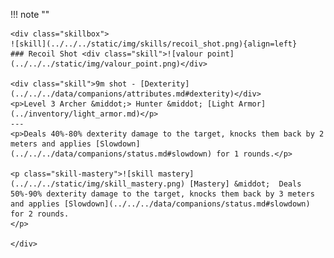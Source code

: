 !!! note ""

    <div class="skillbox">
    ![skill](../../../static/img/skills/recoil_shot.png){align=left}
    ### Recoil Shot <div class="skill">![valour point](../../../static/img/valour_point.png)</div>

    <div class="skill">9m shot - [Dexterity](../../../data/companions/attributes.md#dexterity)</div>
    <p>Level 3 Archer &middot;> Hunter &middot; [Light Armor](../inventory/light_armor.md)</p>
    ---
    <p>Deals 40%-80% dexterity damage to the target, knocks them back by 2 meters and applies [Slowdown](../../../data/companions/status.md#slowdown) for 1 rounds.</p>

    <p class="skill-mastery">![skill mastery](../../../static/img/skill_mastery.png) [Mastery] &middot;  Deals 50%-90% dexterity damage to the target, knocks them back by 3 meters and applies [Slowdown](../../../data/companions/status.md#slowdown) for 2 rounds.
    </p>

    </div>
